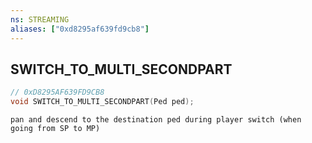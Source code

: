 ```yaml
---
ns: STREAMING
aliases: ["0xd8295af639fd9cb8"]
---
```

## SWITCH_TO_MULTI_SECONDPART

```c
// 0xD8295AF639FD9CB8
void SWITCH_TO_MULTI_SECONDPART(Ped ped);
```

```
pan and descend to the destination ped during player switch (when going from SP to MP)
```
